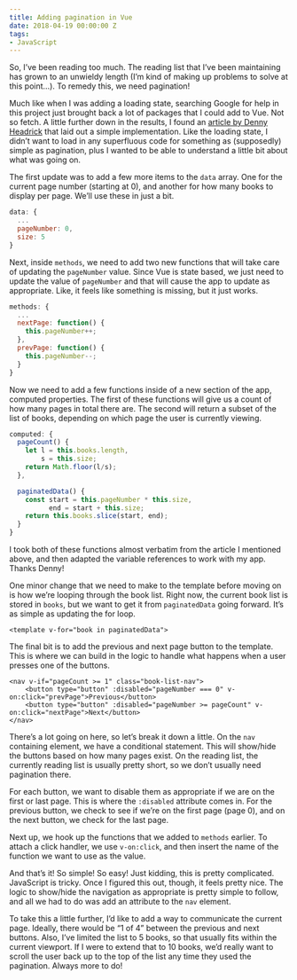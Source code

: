 ```yaml
---
title: Adding pagination in Vue
date: 2018-04-19 00:00:00 Z
tags:
- JavaScript
---
```


So, I’ve been reading too much. The reading list that I’ve been maintaining has grown to an unwieldy length (I’m kind of making up problems to solve at this point…). To remedy this, we need pagination!

Much like when I was adding a loading state, searching Google for help in this project just brought back a lot of packages that I could add to Vue. Not so fetch. A little further down in the results, I found an [article by Denny Headrick](https://medium.com/@denny.headrick/pagination-in-vue-js-4bfce47e573b) that laid out a simple implementation. Like the loading state, I didn’t want to load in any superfluous code for something as (supposedly) simple as pagination, plus I wanted to be able to understand a little bit about what was going on.

The first update was to add a few more items to the `data` array. One for the current page number (starting at 0), and another for how many books to display per page. We’ll use these in just a bit.

```js
data: {
  ...
  pageNumber: 0,
  size: 5
}
```

Next, inside `methods`, we need to add two new functions that will take care of updating the `pageNumber` value. Since Vue is state based, we just need to update the value of `pageNumber` and that will cause the app to update as appropriate. Like, it feels like something is missing, but it just works.

```js
methods: {
  ...
  nextPage: function() {
    this.pageNumber++;
  },
  prevPage: function() {
    this.pageNumber--;
  }
}
```

Now we need to add a few functions inside of a new section of the app, computed properties. The first of these functions will give us a count of how many pages in total there are. The second will return a subset of the list of books, depending on which page the user is currently viewing.

```js
computed: {
  pageCount() {
    let l = this.books.length,
        s = this.size;
    return Math.floor(l/s);
  },

  paginatedData() {
    const start = this.pageNumber * this.size,
          end = start + this.size;
    return this.books.slice(start, end);
  }
}
```

I took both of these functions almost verbatim from the article I mentioned above, and then adapted the variable references to work with my app. Thanks Denny!

One minor change that we need to make to the template before moving on is how we’re looping through the book list. Right now, the current book list is stored in `books`, but we want to get it from `paginatedData` going forward. It’s as simple as updating the for loop.

```markup
<template v-for="book in paginatedData">
```

The final bit is to add the previous and next page button to the template. This is where we can build in the logic to handle what happens when a user presses one of the buttons.

```markup
<nav v-if="pageCount >= 1" class="book-list-nav">
	<button type="button" :disabled="pageNumber === 0" v-on:click="prevPage">Previous</button>
	<button type="button" :disabled="pageNumber >= pageCount" v-on:click="nextPage">Next</button>
</nav>
```

There’s a lot going on here, so let’s break it down a little. On the `nav` containing element, we have a conditional statement. This will show/hide the buttons based on how many pages exist. On the reading list, the currently reading list is usually pretty short, so we don’t usually need pagination there.

For each button, we want to disable them as appropriate if we are on the first or last page. This is where the `:disabled` attribute comes in. For the previous button, we check to see if we’re on the first page (page 0), and on the next button, we check for the last page.

Next up, we hook up the functions that we added to `methods` earlier. To attach a click handler, we use `v-on:click`, and then insert the name of the function we want to use as the value.

And that’s it! So simple! So easy! Just kidding, this is pretty complicated. JavaScript is tricky. Once I figured this out, though, it feels pretty nice. The logic to show/hide the navigation as appropriate is pretty simple to follow, and all we had to do was add an attribute to the `nav` element.

To take this a little further, I’d like to add a way to communicate the current page. Ideally, there would be “1 of 4” between the previous and next buttons. Also, I’ve limited the list to 5 books, so that usually fits within the current viewport. If I were to extend that to 10 books, we’d really want to scroll the user back up to the top of the list any time they used the pagination. Always more to do!
